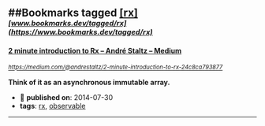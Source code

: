 ##Bookmarks tagged [[rx]](https://www.bookmarks.dev?q=[rx])
_<sup><sup>[www.bookmarks.dev/tagged/rx](https://www.bookmarks.dev/tagged/rx)</sup></sup>_
---
#### [2 minute introduction to Rx – André Staltz – Medium](https://medium.com/@andrestaltz/2-minute-introduction-to-rx-24c8ca793877)
_<sup>https://medium.com/@andrestaltz/2-minute-introduction-to-rx-24c8ca793877</sup>_

**Think of it as an asynchronous immutable array.**
* :calendar: **published on**: 2014-07-30
* **tags**: [rx](../tagged/rx.md), [observable](../tagged/observable.md)
---
